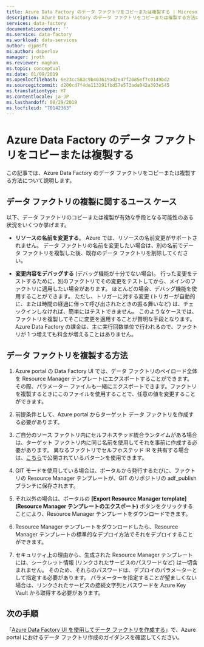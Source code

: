 ```yaml
---
title: Azure Data Factory のデータ ファクトリをコピーまたは複製する | Microsoft Docs
description: Azure Data Factory のデータ ファクトリをコピーまたは複製する方法について説明します
services: data-factory
documentationcenter: ''
ms.service: data-factory
ms.workload: data-services
author: djpmsft
ms.author: daperlov
manager: jroth
ms.reviewer: maghan
ms.topic: conceptual
ms.date: 01/09/2019
ms.openlocfilehash: 6e23cc583c9b403619ad2e47f2085ef7c0149bd2
ms.sourcegitcommit: d200cd7f4de113291fbd57e573ada042a393e545
ms.translationtype: HT
ms.contentlocale: ja-JP
ms.lasthandoff: 08/29/2019
ms.locfileid: "70142363"
---
```

# <a name="copy-or-clone-a-data-factory-in-azure-data-factory"></a>Azure Data Factory のデータ ファクトリをコピーまたは複製する

この記事では、Azure Data Factory のデータ ファクトリをコピーまたは複製する方法について説明します。

## <a name="use-cases-for-cloning-a-data-factory"></a>データ ファクトリの複製に関するユース ケース

以下、データ ファクトリのコピーまたは複製が有効な手段となる可能性のある状況をいくつか挙げます。

-   **リソースの名前を変更する**。 Azure では、リソースの名前変更がサポートされません。 データ ファクトリの名前を変更したい場合は、別の名前でデータ ファクトリを複製した後、既存のデータ ファクトリを削除してください。

-   **変更内容をデバッグする** (デバッグ機能が十分でない場合)。 行った変更をテストするために、別のファクトリでその変更をテストしてから、メインのファクトリに適用したい場合があります。 ほとんどの場合、デバッグ機能を使用することができます。 ただし、トリガーに対する変更 (トリガーが自動的に、または時間の経過に伴って呼び出されたときの振る舞いなど) は、チェックインしなければ、簡単にはテストできません。 このようなケースでは、ファクトリを複製してそこに変更を適用することが賢明な手段となります。 Azure Data Factory の課金は、主に実行回数単位で行われるので、ファクトリが 1 つ増えても料金が増えることはありません。

## <a name="how-to-clone-a-data-factory"></a>データ ファクトリを複製する方法

1. Azure portal の Data Factory UI では、データ ファクトリのペイロード全体を Resource Manager テンプレートにエクスポートすることができます。その際、パラメーター ファイルも一緒にエクスポートできます。ファクトリを複製するときにこのファイルを使用することで、任意の値を変更することができます。

1. 前提条件として、Azure portal からターゲット データ ファクトリを作成する必要があります。

1. ご自分のソース ファクトリ内にセルフホステッド統合ランタイムがある場合は、ターゲット ファクトリ内に同じ名前を使用してそれを事前に作成する必要があります。 異なるファクトリでセルフホステッド IR を共有する場合は、[こちら](source-control.md#best-practices-for-git-integration)で公開されているパターンを使用できます。

1. GIT モードを使用している場合は、ポータルから発行するたびに、ファクトリの Resource Manager テンプレートが、GIT のリポジトリの adf_publish ブランチに保存されます。

1. それ以外の場合は、ポータルの **[Export Resource Manager template]\(Resource Manager テンプレートのエクスポート\)** ボタンをクリックすることにより、Resource Manager テンプレートをダウンロードできます。

1. Resource Manager テンプレートをダウンロードしたら、Resource Manager テンプレートの標準的なデプロイ方法でそれをデプロイすることができます。

1. セキュリティ上の理由から、生成された Resource Manager テンプレートには、シークレット情報 (リンクされたサービスのパスワードなど) は一切含まれません。 そのため、それらのパスワードは、デプロイのパラメーターとして指定する必要があります。 パラメーターを指定することが望ましくない場合は、リンクされたサービスの接続文字列とパスワードを Azure Key Vault から取得する必要があります。

## <a name="next-steps"></a>次の手順

「[Azure Data Factory UI を使用してデータ ファクトリを作成する](quickstart-create-data-factory-portal.md)」で、Azure portal におけるデータ ファクトリ作成のガイダンスを確認してください。
